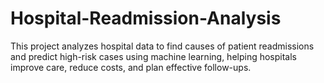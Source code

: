 # Hospital-Readmission-Analysis
This project analyzes hospital data to find causes of patient readmissions and predict high-risk cases using machine learning, helping hospitals improve care, reduce costs, and plan effective follow-ups.
